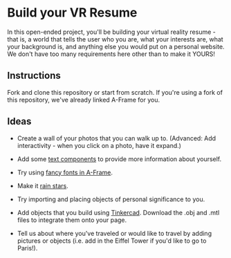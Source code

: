 # Build your VR Resume

In this open-ended project, you'll be building your virtual reality resume - that is, a world that tells the user who you are, what your interests are, what your background is, and anything else you would put on a personal website. We don't have too many requirements here other than to make it YOURS!

## Instructions

Fork and clone this repository or start from scratch. If you're using a fork of this repository, we've already linked A-Frame for you.

## Ideas

+ Create a wall of your photos that you can walk up to. (Advanced: Add interactivity - when you click on a photo, have it expand.)

+ Add some [text components](https://aframe.io/docs/0.8.0/primitives/a-text.html) to provide more information about yourself.

+ Try using [fancy fonts in A-Frame](https://github.com/etiennepinchon/aframe-fonts).

+ Make it [rain stars](https://www.npmjs.com/package/aframe-particle-system-component).

+ Try importing and placing objects of personal significance to you.

+ Add objects that you build using [Tinkercad](https://www.tinkercad.com/). Download the .obj and .mtl files to integrate them onto your page.

+ Tell us about where you've traveled or would like to travel by adding pictures or objects (i.e. add in the Eiffel Tower if you'd like to go to Paris!).
